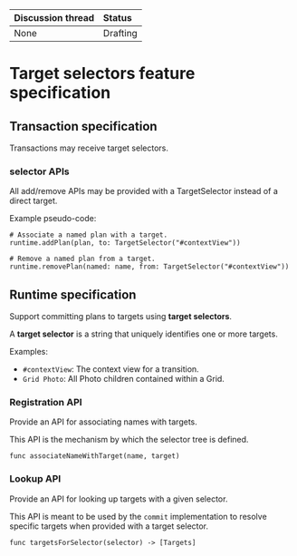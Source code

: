 
| Discussion thread | Status |
|:------------------|:-------|
| None | Drafting |

# Target selectors feature specification

## Transaction specification

Transactions may receive target selectors.

### selector APIs

All add\/remove APIs may be provided with a TargetSelector instead of a direct target.

Example pseudo-code:

```
# Associate a named plan with a target.
runtime.addPlan(plan, to: TargetSelector("#contextView"))

# Remove a named plan from a target.
runtime.removePlan(named: name, from: TargetSelector("#contextView"))
```

## Runtime specification

Support committing plans to targets using **target selectors**.

A **target selector** is a string that uniquely identifies one or more targets.

Examples:

* `#contextView`: The context view for a transition.
* `Grid Photo`: All Photo children contained within a Grid.

### Registration API

Provide an API for associating names with targets.

This API is the mechanism by which the selector tree is defined.

```
func associateNameWithTarget(name, target)
```

### Lookup API

Provide an API for looking up targets with a given selector.

This API is meant to be used by the `commit` implementation to resolve specific targets when provided with a target selector.

```
func targetsForSelector(selector) -> [Targets]
```

